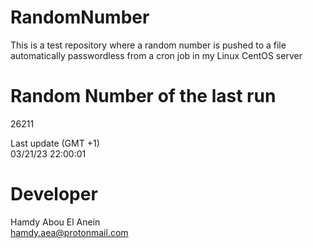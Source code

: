 # RandomNumber    
This is a test repository where a random number is pushed to a file automatically passwordless from a cron job in my Linux CentOS server    
# Random Number of the last run   
26211
      
Last update (GMT +1)    
03/21/23 22:00:01
# Developer    
Hamdy Abou El Anein   
hamdy.aea@protonmail.com
